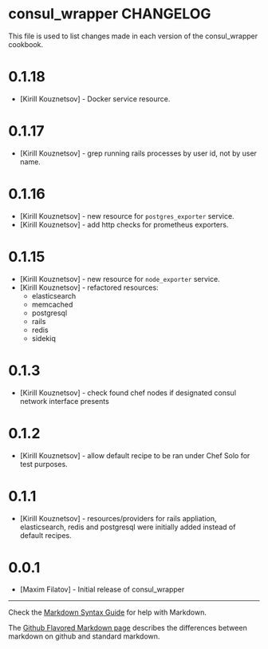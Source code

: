 consul_wrapper CHANGELOG
========================

This file is used to list changes made in each version of the consul_wrapper cookbook.

# 0.1.18

- [Kirill Kouznetsov] - Docker service resource.

# 0.1.17

- [Kirill Kouznetsov] - grep running rails processes by user id, not by user name.

# 0.1.16

- [Kirill Kouznetsov] - new resource for `postgres_exporter` service.
- [Kirill Kouznetsov] - add http checks for prometheus exporters.

# 0.1.15

- [Kirill Kouznetsov] - new resource for `node_exporter` service.
- [Kirill Kouznetsov] - refactored resources:
    * elasticsearch
    * memcached
    * postgresql
    * rails
    * redis
    * sidekiq

# 0.1.3

- [Kirill Kouznetsov] - check found chef nodes if designated consul network interface presents

# 0.1.2
- [Kirill Kouznetsov] - allow default recipe to be ran under Chef Solo for test purposes.

# 0.1.1
- [Kirill Kouznetsov] - resources/providers for rails appliation, elasticsearch, redis and postgresql were initially added instead of default recipes.

# 0.0.1
- [Maxim Filatov] - Initial release of consul_wrapper

- - -
Check the [Markdown Syntax Guide](http://daringfireball.net/projects/markdown/syntax) for help with Markdown.

The [Github Flavored Markdown page](http://github.github.com/github-flavored-markdown/) describes the differences between markdown on github and standard markdown.
